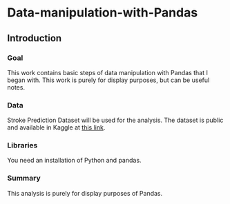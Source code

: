 # Data-manipulation-with-Pandas

## Introduction

### Goal
This work contains basic steps of data manipulation with Pandas that I began with. This work is purely for display purposes, but can be useful notes.

### Data
Stroke Prediction Dataset will be used for the analysis. The dataset is public and available in Kaggle at [this link](https://www.kaggle.com/fedesoriano/stroke-prediction-dataset).

### Libraries
You need an installation of Python and pandas.

### Summary
This analysis is purely for display purposes of Pandas.
